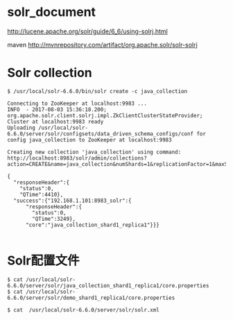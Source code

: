 
# solr_document  

http://lucene.apache.org/solr/guide/6_6/using-solrj.html

maven 
http://mvnrepository.com/artifact/org.apache.solr/solr-solrj  


# Solr collection  

```  
$ /usr/local/solr-6.6.0/bin/solr create -c java_collection

Connecting to ZooKeeper at localhost:9983 ...
INFO  - 2017-08-03 15:36:18.200; org.apache.solr.client.solrj.impl.ZkClientClusterStateProvider; Cluster at localhost:9983 ready
Uploading /usr/local/solr-6.6.0/server/solr/configsets/data_driven_schema_configs/conf for config java_collection to ZooKeeper at localhost:9983

Creating new collection 'java_collection' using command:
http://localhost:8983/solr/admin/collections?action=CREATE&name=java_collection&numShards=1&replicationFactor=1&maxShardsPerNode=1&collection.configName=java_collection

{
  "responseHeader":{
    "status":0,
    "QTime":4410},
  "success":{"192.168.1.101:8983_solr":{
      "responseHeader":{
        "status":0,
        "QTime":3249},
      "core":"java_collection_shard1_replica1"}}}
      
```  

# Solr配置文件 
```  
$ cat /usr/local/solr-6.6.0/server/solr/java_collection_shard1_replica1/core.properties
$ cat /usr/local/solr-6.6.0/server/solr/demo_shard1_replica1/core.properties

$ cat  /usr/local/solr-6.6.0/server/solr/solr.xml


```  


